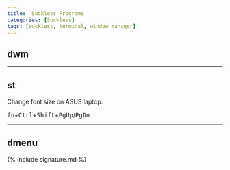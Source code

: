 ```yaml
---
title:  Suckless Programs
categories: [Suckless]
tags: [suckless, terminal, window manager]
---
```


## dwm


---

## st

Change font size on ASUS laptop:

<kbd>fn</kbd>+<kbd>Ctrl</kbd>+<kbd>Shift</kbd>+<kbd>PgUp</kbd>/<kbd>PgDn</kbd>

---

## dmenu


{% include signature.md %}